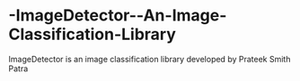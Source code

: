 # -ImageDetector--An-Image-Classification-Library
 ImageDetector is an image classification library developed by Prateek Smith Patra
